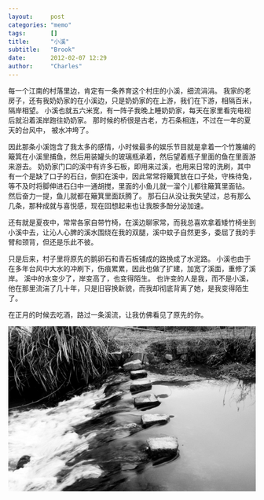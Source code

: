 ```yaml
---
layout:     post
categories: "memo"
tags:       []
title:      "小溪"
subtitle:   "Brook"
date:       2012-02-07 12:29
author:     "Charles"
---
```


每一个江南的村落里边，肯定有一条养育这个村庄的小溪，细流涓涓。
我家的老房子，还有我奶奶家的在小溪边，只是奶奶家的在上游，我们在下游，相隔百米，隔岸相望。
小溪也就五六米宽，有一阵子我晚上睡奶奶家，每天在家里看完电视后就沿着溪岸跑往奶奶家。
那时候的桥很是古老，方石条相连，不过在一年的夏天的台风中， 被水冲垮了。

因此那条小溪饱含了我太多的感情，小时候最多的娱乐节目就是拿着一个竹篾编的簸箕在小溪里捕鱼，然后用装罐头的玻璃瓶承着，然后望着瓶子里面的鱼在里面游来游去。
奶奶家门口的溪中有许多石板，即用来过溪，也用来日常的洗刷，其中有一个是缺了口子的石臼，倒扣在溪中，因此常常将簸箕放在口子处，守株待兔，等不及时将脚伸进石臼中一通胡搅，里面的小鱼儿就一溜个儿都往簸箕里面钻。
然后奋力一提，鱼儿就都在簸箕里面跃腾了。
那石臼从没让我失望过，总有那么几条，那种成就与喜悦感，现在回想起来也让我胺多酚分泌加速。

还有就是夏夜中，常常各家自带竹椅，在溪边聊家常，而我总喜欢拿着矮竹椅坐到小溪中去，让沁人心脾的溪水围绕在我的双腿，溪中蚊子自然更多，委屈了我的手臂和颈背，但还是乐此不彼。

只是后来，村子里将原先的鹅卵石和青石板铺成的路换成了水泥路。
小溪也由于在多年台风中大水的冲刷下，伤痕累累，因此也做了扩建，加宽了溪面，重修了溪岸。
溪中的水变少了，岸变高了，也变得陌生。
也许变的人是我，而不是小溪，他在那里流湍了几十年，只是旧容换新貌，而我却彻底背离了她，是我变得陌生了。

在正月的时候去吃酒，路过一条溪流，让我仿佛看见了原先的你。

![brook](/img/brook.jpg)